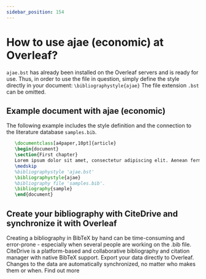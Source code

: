 ```yaml
---
sidebar_position: 154
---
```


# How to use ajae (economic) at Overleaf?
`ajae.bst` has already been installed on the Overleaf servers and is ready for use. Thus, in order to use the file in question, simply define the style directly in your document: `\bibliographystyle{ajae}` The file extension `.bst` can be omitted.

## Example document with ajae (economic)
The following example includes the style definition and the connection to the literature database `samples.bib`.
```tex
   \documentclass[a4paper,10pt]{article}
   \begin{document}
   \section{First chapter}
   Lorem ipsum dolor sit amet, consectetur adipiscing elit. Aenean fermentum justo massa, ut maximus mauris sodales et. Aenean vel elit a erat rhoncus pharetra.
   \medskip
   %bibliographystyle 'ajae.bst'
   \bibliographystyle{ajae}
   %bibliography file 'samples.bib'.
   \bibliography{sample}
   \end{document}
```

## Create your bibliography with CiteDrive and synchronize it with Overleaf
Creating a bibliography in BibTeX by hand can be time-consuming and error-prone - especially when several people are working on the .bib file. CiteDrive is a platform-based and collaborative bibliography and citation manager with native BibTeX support. Export your data directly to Overleaf. Changes to the data are automatically synchronized, no matter who makes them or when. Find out more